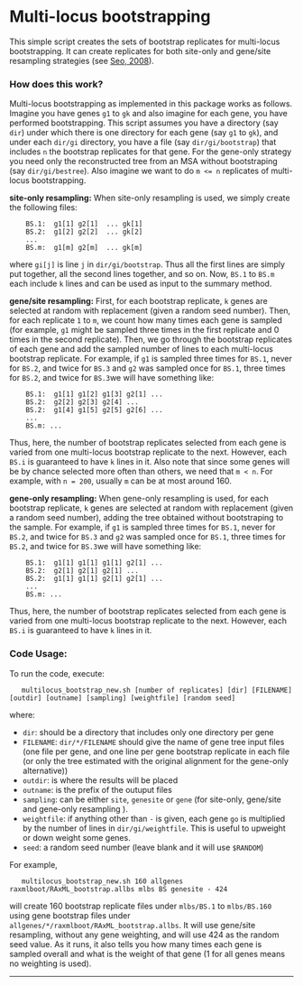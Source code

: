 Multi-locus bootstrapping
=========================

This simple script creates the sets of bootstrap replicates for multi-locus bootstrapping. It can create replicates for both site-only and gene/site resampling strategies (see [Seo, 2008](http://www.ncbi.nlm.nih.gov/pubmed/18281270)). 

### How does this work?
Multi-locus bootstrapping as implemented in this package works as follows. Imagine you have genes `g1` to `gk` and also imagine for each gene, you have performed bootstrapping. This script assumes you have a directory (say `dir`) under which there is one directory for each gene (say `g1` to `gk`), and under each `dir/gi` directory, you have a file (say `dir/gi/bootstrap`) that includes `n` the bootstrap replicates for that gene. For the gene-only strategy you need only the reconstructed tree from an MSA without bootstraping (say `dir/gi/bestree`). Also imagine we want to do `m <= n` replicates of multi-locus bootstrapping.

**site-only resampling:**  When site-only resampling is used, we simply create the following files:

```
    BS.1:  g1[1] g2[1]  ... gk[1]
    BS.2:  g1[2] g2[2]  ... gk[2]
    ...
    BS.m:  g1[m] g2[m]  ... gk[m]
```
where `gi[j]` is line `j` in `dir/gi/bootstrap`. Thus all the first lines are simply put together, all the second lines together, and so on. Now, `BS.1` to `BS.m` each include `k` lines and can be used as input to the summary method. 


**gene/site resampling:** First, for each bootstrap replicate, `k` genes are selected at random with replacement (given a random seed number). Then, for each replicate `1` to `m`, we count how many times each gene is sampled (for example, `g1` might be sampled three times in the first replicate and 0 times in the second replicate). Then, we go through the bootstrap replicates of each gene and add the sampled number of lines to each multi-locus bootstrap replicate. 
For example, if `g1` is sampled three times for `BS.1`, never for `BS.2`, and twice for `BS.3` and `g2` was sampled once for `BS.1`, three times for `BS.2`, and twice for `BS.3`we will have something like:

```
    BS.1:  g1[1] g1[2] g1[3] g2[1] ... 
    BS.2:  g2[2] g2[3] g2[4] ... 
    BS.2:  g1[4] g1[5] g2[5] g2[6] ... 
    ...
    BS.m: ...
```

Thus, here, the number of bootstrap replicates selected from each gene is varied from one multi-locus bootstrap replicate to the next. However, each `BS.i` is guaranteed to have `k` lines in it. Also note that since some genes will be by chance selected more often than others, we need that `m < n`. For example, with `n = 200`, usually `m` can be at most around 160. 

**gene-only resampling:**  When gene-only resampling is used, for each bootstrap replicate, `k` genes are selected at random with replacement (given a random seed number), adding the tree obtained without bootstraping to the sample. For example, if `g1` is sampled three times for `BS.1`, never for `BS.2`, and twice for `BS.3` and `g2` was sampled once for `BS.1`, three times for `BS.2`, and twice for `BS.3`we will have something like:

```
    BS.1:  g1[1] g1[1] g1[1] g2[1] ... 
    BS.2:  g2[1] g2[1] g2[1] ... 
    BS.2:  g1[1] g1[1] g2[1] g2[1] ... 
    ...
    BS.m: ...
```
Thus, here, the number of bootstrap replicates selected from each gene is varied from one multi-locus bootstrap replicate to the next. However, each `BS.i` is guaranteed to have `k` lines in it.

### Code Usage:

To run the code, execute:

```
   multilocus_bootstrap_new.sh [number of replicates] [dir] [FILENAME] [outdir] [outname] [sampling] [weightfile] [random seed]
```
where:

   - `dir`: should be a directory that includes only one directory per gene
   - `FILENAME`: `dir/*/FILENAME` should give the name of gene tree input files (one file per gene, and one line per gene bootstrap replicate in each file (or only the tree estimated with the original alignment for the gene-only alternative))
   - `outdir`: is where the results will be placed
   - `outname`: is the prefix of the outuput files
   - `sampling`: can be either `site`, `genesite` or `gene` (for site-only, gene/site and gene-only resampling ).
   - `weightfile`: if anything other than `-` is given, each gene `go` is multiplied by the number of lines in `dir/gi/weightfile`. This is useful to upweight or down weight some genes. 
   - `seed`: a random seed number (leave blank and it will use `$RANDOM`)

For example, 

```
   multilocus_bootstrap_new.sh 160 allgenes raxmlboot/RAxML_bootstrap.allbs mlbs BS genesite - 424
```

will create 160 bootstrap replicate files under `mlbs/BS.1` to `mlbs/BS.160` using gene bootstrap files under `allgenes/*/raxmlboot/RAxML_bootstrap.allbs`. It will use gene/site resampling, without any gene weighting, and will use 424 as the random seed value. As it runs, it also tells you how many times each gene is sampled overall and what is the weight of that gene (1 for all genes means no weighting is used).

---
